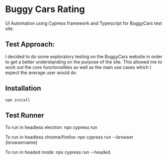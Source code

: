 # Buggy Cars Rating 

UI Automation using Cypress framework and Typescript for BuggyCars test site. 

## Test Approach: 

I decided to do some exploratory testing on the BuggyCars website in order to get a better understanding on the purpose of the site. This allowed me to work out the core functionalities as well as the main use cases which I expect the average user would do. 


## Installation 

``` 
npm install 
```

## Test Runner

To run in headless electron: 
npx cypress run

To run in headless chrome/firefox: 
npx cypress run --browser {browsername}

To run in headed mode: 
npx cypress run --headed